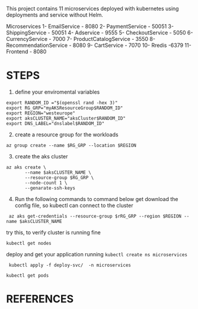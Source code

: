 This project contains 11 microservices deployed with kubernetes using deployments and service without Helm.

Microservices
1- EmailService - 8080
2- PaymentService - 50051
3- ShippingService - 50051
4- Adservice - 9555
5- CheckoutService - 5050
6- CurrencyService - 7000
7- ProductCatalogService - 3550
8- RecommendationService - 8080
9- CartService - 7070
10- Rredis -6379
11- Frontend - 8080

# STEPS
 
1. define your enviromental variables

```
export RANDOM_ID ="$(openssl rand -hex 3)"
export RG_GRP="myAKSResourceGroup$RANDOM_ID"
export REGION="westeurope"
export aksCLUSTER_NAME="aksCluster$RANDOM_ID"
export DNS_LABEL="dnslabel$RANDOM_ID"

```

2. create a resource group for the workloads

` az group create --name $RG_GRP --location $REGION ` 


3. create the aks cluster 

```
az aks create \
       --name $aksCLUSTER_NAME \
       --resource-group $RG_GRP \
       --node-count 1 \
       --genarate-ssh-keys

```


4. Run the following commands to command below get download the config file, so kubectl can connect to the cluster

 ```
  az aks get-credentials --resource-group $rRG_GRP --region $REGION --name $aksCLUSTER_NAME 

 ```

try this, to verify cluster is running fine

` kubectl get nodes `

deploy and get your application running
` kubectl create ns microservices `

` kubectl apply -f deploy-svc/  -n microservices`

` kubectl get pods `

# REFERENCES







